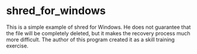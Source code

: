 # shred_for_windows
This is a simple example of shred for Windows. He does not guarantee that the file will be completely deleted, but it makes the recovery process much more difficult. The author of this program created it as a skill training exercise.
